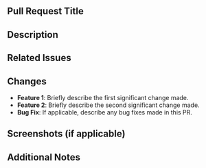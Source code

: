 ## Pull Request Title

<!-- Please provide a descriptive title that gives a clear idea of the purpose of this pull request -->

## Description

<!-- Please include a summary of the changes this pull request introduces. Explain the reasoning behind these changes and why they are necessary. -->

## Related Issues

<!-- If this pull request is related to any issues, please mention them here by including the issue number(s). Example: Closes #123 -->

## Changes

- **Feature 1**: Briefly describe the first significant change made.
- **Feature 2**: Briefly describe the second significant change made.
- **Bug Fix**: If applicable, describe any bug fixes made in this PR.

## Screenshots (if applicable)

<!-- If your pull request involves UI changes, please include relevant screenshots or GIFs to show the visual impact of the changes. -->

## Additional Notes

<!-- If you have any additional comments, notes, or questions, please include them here. -->
